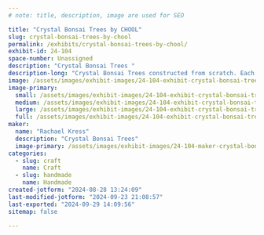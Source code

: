 ```yaml
---
# note: title, description, image are used for SEO

title: "Crystal Bonsai Trees by CHOOL"
slug: crystal-bonsai-trees-by-chool
permalink: /exhibits/crystal-bonsai-trees-by-chool/
exhibit-id: 24-104
space-number: Unassigned
description: "Crystal Bonsai Trees "
description-long: "Crystal Bonsai Trees constructed from scratch. Each piece is unique. "
image: /assets/images/exhibit-images/24-104-exhibit-crystal-bonsai-trees-by-chool-inbound6410300881970778620-large.png
image-primary: 
  small: /assets/images/exhibit-images/24-104-exhibit-crystal-bonsai-trees-by-chool-inbound6410300881970778620-small.png
  medium: /assets/images/exhibit-images/24-104-exhibit-crystal-bonsai-trees-by-chool-inbound6410300881970778620-medium.png
  large: /assets/images/exhibit-images/24-104-exhibit-crystal-bonsai-trees-by-chool-inbound6410300881970778620-large.png
  full: /assets/images/exhibit-images/24-104-exhibit-crystal-bonsai-trees-by-chool-inbound6410300881970778620-full.png
maker: 
  name: "Rachael Kress"
  description: "Crystal Bonsai Trees"
  image-primary: /assets/images/exhibit-images/24-104-maker-crystal-bonsai-trees-by-chool-inbound5022393746232688270-medium.png
categories: 
  - slug: craft
    name: Craft
  - slug: handmade
    name: Handmade
created-jotform: "2024-08-28 13:24:09"
last-modified-jotform: "2024-09-23 21:08:57"
last-exported: "2024-09-29 14:09:56"
sitemap: false

---
```


